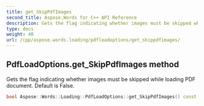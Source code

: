 ```yaml
---
title: get_SkipPdfImages
second_title: Aspose.Words for C++ API Reference
description: Gets the flag indicating whether images must be skipped while loading PDF document. Default is False.
type: docs
weight: 40
url: /cpp/aspose.words.loading/pdfloadoptions/get_skippdfimages/
---
```

## PdfLoadOptions.get_SkipPdfImages method


Gets the flag indicating whether images must be skipped while loading PDF document. Default is False.

```cpp
bool Aspose::Words::Loading::PdfLoadOptions::get_SkipPdfImages() const
```

